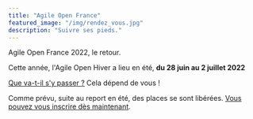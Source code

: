 ```yaml
---
title: "Agile Open France"
featured_image: "/img/rendez_vous.jpg"
description: "Suivre ses pieds."
---
```


Agile Open France 2022, le retour.

Cette année, l'Agile Open Hiver a lieu en été, **du 28 juin au 2 juillet 2022**

[Que va-t-il s'y passer ?](esprit) Cela dépend de vous !

Comme prévu, suite au report en été, des places se sont libérées. [Vous pouvez vous inscrire dès maintenant](inscription).

